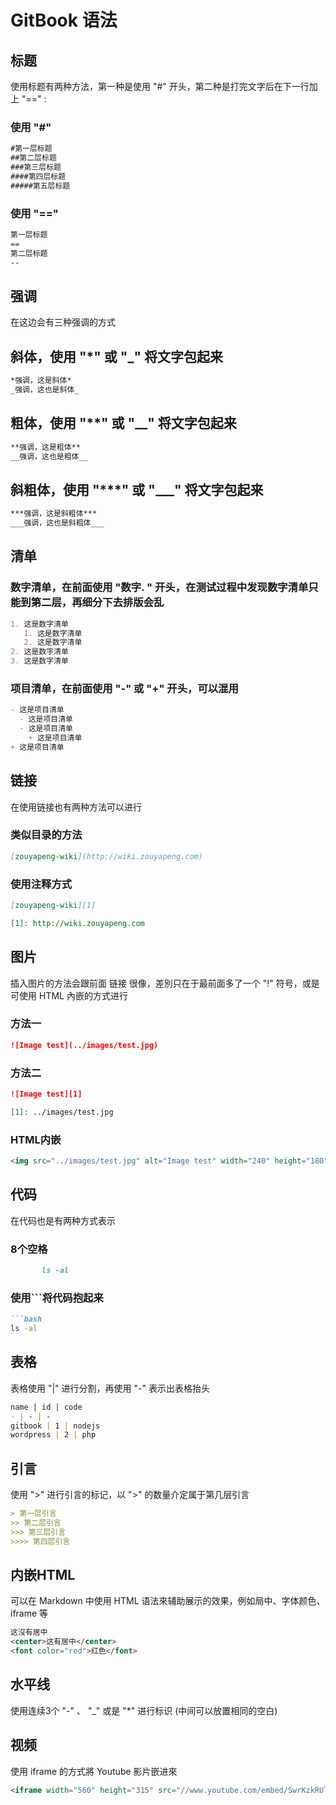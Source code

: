 # GitBook 语法
## 标题

使用标题有两种方法，第一种是使用 "#" 开头，第二种是打完文字后在下一行加上 "==" :
### 使用 "#"
```markdown
#第一层标题
##第二层标题
###第三层标题
####第四层标题
#####第五层标题
```

### 使用 "=="
```markdown
第一层标题
==
第二层标题
--
```

## 强调
在这边会有三种强调的方式

## 斜体，使用 "*" 或 "_" 将文字包起来
```markdown
*强调，这是斜体*
_强调，这也是斜体_
```

## 粗体，使用 "**" 或 "__" 将文字包起来
```markdown
**强调，这是粗体**
__强调，这也是粗体__
```

## 斜粗体，使用 "***" 或 "___" 将文字包起来
```markdown
***强调，这是斜粗体***
___强调，这也是斜粗体___
```

## 清单
### 数字清单，在前面使用 "数字. " 开头，在测试过程中发现数字清单只能到第二层，再细分下去排版会乱
```markdown
1. 这是数字清单
   1. 这是数字清单
   2. 这是数字清单
2. 这是数字清单
3. 这是数字清单
```

### 项目清单，在前面使用 "-" 或 "+" 开头，可以混用
```markdown
- 这是项目清单
  - 这是项目清单
  - 这是项目清单
    + 这是项目清单 
+ 这是项目清单
```

## 链接
在使用链接也有两种方法可以进行

### 类似目录的方法
```markdown
[zouyapeng-wiki](http://wiki.zouyapeng.com)
```

### 使用注释方式
```markdown
[zouyapeng-wiki][1]

[1]: http://wiki.zouyapeng.com
```

## 图片
插入图片的方法会跟前面 链接 很像，差別只在于最前面多了一个 "!" 符号，或是可使用 HTML 內嵌的方式进行

### 方法一
```markdown
![Image test](../images/test.jpg)
```

### 方法二
```markdown
![Image test][1]

[1]: ../images/test.jpg
```

### HTML内嵌
```html
<img src="../images/test.jpg" alt="Image test" width="240" height="180" border="10" />
```
## 代码
在代码也是有两种方式表示

### 8个空格
```markdown
       ls -al
```

### 使用```将代码抱起来
```markdown
```bash
ls -al
```

## 表格
表格使用 "|" 进行分割，再使用 "-" 表示出表格抬头
```markdown
name | id | code
- | - | -
gitbook | 1 | nodejs
wordpress | 2 | php
```

## 引言
使用 ">" 进行引言的标记，以 ">" 的数量介定属于第几层引言
```markdown
> 第一层引言
>> 第二层引言
>>> 第三层引言
>>>> 第四层引言
```
## 内嵌HTML
可以在 Markdown 中使用 HTML 语法來辅助展示的效果，例如局中、字体颜色、iframe 等
```markdown
这沒有居中
<center>这有居中</center>
<font color="red">红色</font>
```

## 水平线
使用连续3个 "-" 、 "_" 或是 "*" 进行标识 (中间可以放置相同的空白)

## 视频
使用 iframe 的方式將 Youtube 影片嵌进來
```html
<iframe width="560" height="315" src="//www.youtube.com/embed/SwrKzkRUlaw?hd=1&autoplay=1&loop=1&playlist=SwrKzkRUlaw" frameborder="0" allowfullscreen></iframe>
```